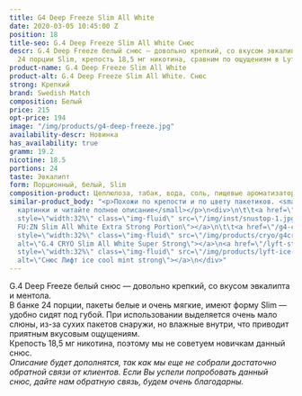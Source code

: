 ```yaml
---
title: G4 Deep Freeze Slim All White
date: 2020-03-05 10:45:00 Z
position: 18
title-seo: G.4 Deep Freeze Slim All White Снюс
descr: G.4 Deep Freeze белый снюс — довольно крепкий, со вкусом эвкалипта и ментола.
  24 порции Slim, крепость 18,5 мг никотина, сравним по ощущениям в Lyft ice cool.
product-name: G.4 Deep Freeze Slim All White
product-alt: G.4 Deep Freeze Slim All White. Снюс
strong: Крепкий
brand: Swedish Match
composition: Белый
price: 215
opt-price: 194
image: "/img/products/g4-deep-freeze.jpg"
availability-descr: Новинка
has_availability: true
gramm: 19.2
nicotine: 18.5
portions: 24
taste: Эвкалипт
form: Порционный, белый, Slim
composition-product: Целлюлоза, табак, вода, соль, пищевые ароматизаторы
similar-product_body: "<p>Похожи по крепости и по цвету пакетиков. <small>Жмите на
  картинки и читайте полное описание</small></p>\n<div>\n\t\t<a href=\"/general-g4-slim-apple-white\"><img
  style=\"width:32%\" class=\"img-fluid\" src=\"/img/inst/snustop-1.jpg\" alt=\"G.4
  FU:ZN Slim All White Extra Strong Portion\"></a>\n\t\t<a href=\"/g4-cryo-slim-all-white-super-strong\"><img
  style=\"width:32%\" class=\"img-fluid\" src=\"/img/products/cryo/g4cryo-snus.jpg\"
  alt=\"G.4 CRYO Slim All White Super Strong\"></a>\n<a href=\"/lyft-strong-ice-cool-mint-slim-all-white\"><img
  style=\"width:32%\" class=\"img-fluid\" src=\"/img/products/lyft-ice-cool-mint/lyft-ice-cool-mint.JPG\"
  alt=\"Снюс Лифт ice cool mint strong\"></a>\n</div>"
---
```


G.4 Deep Freeze белый снюс — довольно крепкий, со вкусом эвкалипта и ментола.<br>
В банке 24 порции, пакеты белые и очень мягкие, имеют форму Slim — удобно сидят под губой. При использовании выделяется очень мало слюны, из-за сухих пакетов снаружи, но влажные внутри, что приводит приятным вкусовым ощущениям.<br>
Крепость 18,5 мг никотина, поэтому мы не советуем новичкам данный снюс.<br>
<i>Описание будет дополнятся, так как мы еще не собрали достаточно обратной связи от клиентов. Если Вы успели попробовать данный снюс, дайте нам обратную связь, будем очень благодарны.</i>